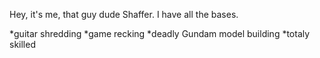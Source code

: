 Hey, it's me, that guy dude Shaffer. I have all the bases.

*guitar shredding
*game recking
*deadly Gundam model building
*totaly skilled